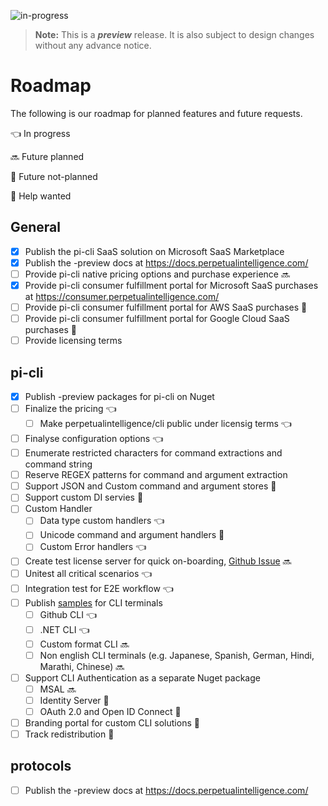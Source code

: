 ![in-progress](https://img.shields.io/badge/status-in--progress-yellow)

> **Note:** This is a ***preview*** release. It is also subject to design changes without any advance notice.

# Roadmap

The following is our roadmap for planned features and future requests.

:point_left: In progress

:soon: Future planned

:tipping_hand_person: Future not-planned

:raising_hand: Help wanted

## General
* [x] Publish the pi-cli SaaS solution on Microsoft SaaS Marketplace
* [x] Publish the -preview docs at https://docs.perpetualintelligence.com/
* [ ] Provide pi-cli native pricing options and purchase experience :soon:
* [x] Provide pi-cli consumer fulfillment portal for Microsoft SaaS purchases at https://consumer.perpetualintelligence.com/
* [ ] Provide pi-cli consumer fulfillment portal for AWS SaaS purchases :tipping_hand_person:
* [ ] Provide pi-cli consumer fulfillment portal for Google Cloud SaaS purchases :tipping_hand_person:
* [ ] Provide licensing terms

## pi-cli
* [x] Publish -preview packages for pi-cli on Nuget
* [ ] Finalize the pricing :point_left:
    * [ ] Make perpetualintelligence/cli public under licensig terms :point_left:
* [ ] Finalyse configuration options :point_left:
* [ ] Enumerate restricted characters for command extractions and command string
* [ ] Reserve REGEX patterns for command and argument extraction
* [ ] Support JSON and Custom command and argument stores :tipping_hand_person:
* [ ] Support custom DI servies :tipping_hand_person:
* [ ] Custom Handler
    * [ ] Data type custom handlers :point_left:
    * [ ] Unicode command and argument handlers :tipping_hand_person:
    * [ ] Custom Error handlers :point_left:
* [ ] Create test license server for quick on-boarding, [Github Issue](https://github.com/perpetualintelligence/cli/issues/15) :soon: 
* [ ] Unitest all critical scenarios :point_left:
* [ ] Integration test for E2E workflow :point_left:
* [ ] Publish [samples](https://github.com/perpetualintelligence/docs/blob/main/docfx_project/articles/featured_samples.md) for CLI terminals
    * [ ] Github CLI :point_left:
    * [ ] .NET CLI :point_left:
    * [ ] Custom format CLI :soon:
    * [ ] Non english CLI terminals (e.g. Japanese, Spanish, German, Hindi, Marathi, Chinese) :soon:
* [ ] Support CLI Authentication as a separate Nuget package
    * [ ] MSAL :soon:
    * [ ] Identity Server :raising_hand:
    * [ ] OAuth 2.0 and Open ID Connect :tipping_hand_person:
* [ ] Branding portal for custom CLI solutions :tipping_hand_person:
* [ ] Track redistribution :tipping_hand_person:

## protocols
* [ ] Publish the -preview docs at https://docs.perpetualintelligence.com/

